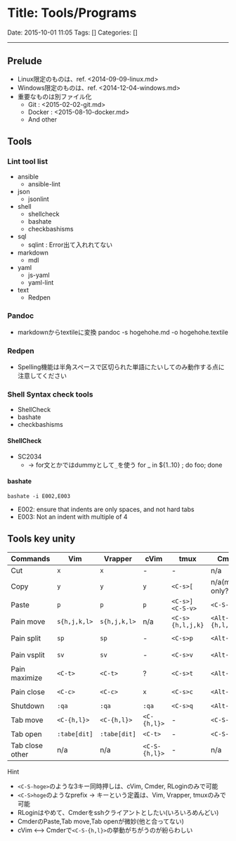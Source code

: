 # Title: Tools/Programs

Date: 2015-10-01 11:05
Tags: []
Categories: []

---

## Prelude

* Linux限定のものは、ref. <2014-09-09-linux.md>
* Windows限定のものは、ref. <2014-12-04-windows.md>
* 重要なものは別ファイル化
	* Git : <2015-02-02-git.md>
	* Docker : <2015-08-10-docker.md>
	* And other

## Tools

### Lint tool list

* ansible
	* ansible-lint
* json
	* jsonlint
* shell
	* shellcheck
	* bashate
	* checkbashisms
* sql
	* sqlint : Error出て入れれてない
* markdown
	* mdl
* yaml
	* js-yaml
	* yaml-lint
* text
	* Redpen

### Pandoc

* markdownからtextileに変換
		pandoc -s hogehohe.md -o hogehohe.textile

### Redpen

* Spelling機能は半角スペースで区切られた単語にたいしてのみ動作する点に注意してください

### Shell Syntax check tools

* ShellCheck
* bashate
* checkbashisms

#### ShellCheck

* SC2034
	* -> for文とかではdummyとして`_`を使う
			for _ in ${1..10} ; do foo; done

#### bashate

	bashate -i E002,E003

* E002: ensure that indents are only spaces, and not hard tabs
* E003: Not an indent with multiple of 4

## Tools key unity

Commands        | Vim          | Vrapper      | cVim          | tmux                    | Cmder             | RLogin
---             | ---          | ---          | ---           | ---                     | ---               | ---
Cut             | `x`          | `x`          | -             | -                       | n/a               | n/a
Copy            | `y`          | `y`          | `y`           | `<C-s>[`                | n/a(mouse only?)  | `<A-c>`
Paste           | `p`          | `p`          | `p`           | `<C-s>]`<br />`<C-S-v>` | `<C-S-v>`         | `<A-v>`
Pain move       | `s{h,j,k,l>` | `s{h,j,k,l>` | n/a           | `<C-s>{h,l,j,k}`        | `<Alt-{h,l,j,k}>` | ?
Pain split      | `sp`         | `sp`         | -             | `<C-s>p`                | `<Alt-p>`         | `<C-S-p>`
Pain vsplit     | `sv`         | `sv`         | -             | `<C-s>v`                | `<Alt-v>`         | `<C-S-v>`
Pain maximize   | `<C-t>`      | `<C-t>`      | ?             | `<C-s>t`                | `<Alt-t>`         | ?
Pain close      | `<C-c>`      | `<C-c>`      | `x`           | `<C-s>c`                | `<Alt-c>`         | `<C-S-c>`
Shutdown        | `:qa`        | `:qa`        | `:qa`         | `<C-s>q`                | `<Alt-q>`         | ?
Tab move        | `<C-{h,l}>`  | `<C-{h,l}>`  | `<C-{h,l}>`   | -                       | `<C-S-{h,l}`      | ?
Tab open        | `:tabe[dit]` | `:tabe[dit]` | `<C-t>`       | -                       | `<C-S-t>`         | ?
Tab close other | n/a          | n/a          | `<C-S-{h,l}>` | -                       | n/a               | ?

Hint

* `<C-S-hoge>`のような3キー同時押しは、cVim, Cmder, RLoginのみで可能
* `<C-S>hoge`のようなprefix -> キーという定義は、Vim, Vrapper, tmuxのみで可能
* RLoginはやめて、Cmderをsshクライアントとしたい(いろいろめんどい)
* CmderのPaste,Tab move,Tab openが微妙(他と合ってない)
* cVim <--> Cmderで`<C-S-{h,l}>`の挙動がちがうのが紛らわしい

